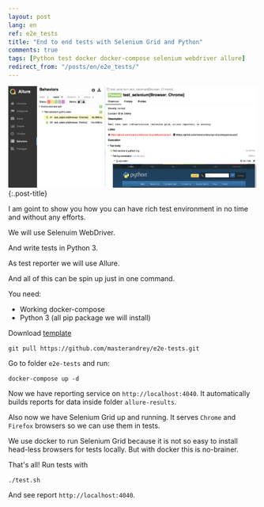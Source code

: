 ```yaml
---
layout: post
lang: en
ref: e2e_tests
title: "End to end tests with Selenium Grid and Python"
comments: true
tags: [Python test docker docker-compose selenium webdriver allure]
redirect_from: "/posts/en/e2e_tests/"
---
```

![](/images/allure-report.png){:.post-title}

I am goint to show you how you can have rich test environment in no time
and without any efforts.

We will use Selenuim WebDriver.

And write tests in Python 3.

As test reporter we will use Allure.

And all of this can be spin up just in one command.

You need:
* Working docker-compose
* Python 3 (all pip package we will install)

Download [template](https://github.com/masterandrey/e2e-tests)

    git pull https://github.com/masterandrey/e2e-tests.git
    
Go to folder `e2e-tests` and run:    

    docker-compose up -d
    
Now we have reporting service on `http://localhost:4040`. 
It automatically builds reports for data inside folder `allure-results`.

Also now we have Selenium Grid up and running.
It serves `Chrome` and `Firefox` browsers so we can use them 
in tests. 

We use docker to run Selenium Grid because it is not so easy to
install head-less browsers for tests locally.
But with docker this is no-brainer.

That's all! Run tests with

    ./test.sh
    
And see report `http://localhost:4040`.
